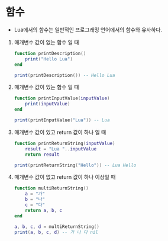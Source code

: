 # 함수

- Lua에서의 함수는 일반적인 프로그래밍 언어에서의 함수와 유사하다.  

1. 매개변수 값이 없는 함수 일 때

	```lua
	function printDescription()
		print("Hello Lua")
	end
	
	print(printDescription()) -- Hello Lua
	```
	
	

2. 매개변수 값이 있는 함수 일 때

	```lua
	function printInputValue(inputValue)
		print(inputValue)
	end
	
	print(printInputValue("Lua")) -- Lua
	```
	
	

3. 매개변수 값이 있고 return 값이 하나 일 때

	```lua
	function printReturnString(inputValue)
		result = "Lua "..inputValue
		return result	
	
	print(printReturnString("Hello")) -- Lua Hello
	```
	
	
	
4. 매개변수 값이 없고 return 값이 하나 이상일 때

	```lua
	function multiReturnString()
		a = "가"
		b = "나"
		c = "다"
		return a, b, c
	end
	
	a, b, c, d = multiReturnString()
	print(a, b, c, d) -- 가 나 다 nil
	```

 